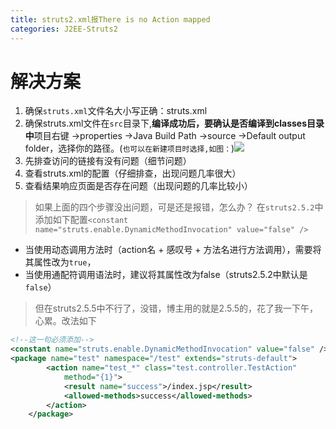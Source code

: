 ```yaml
---
title: struts2.xml报There is no Action mapped
categories: J2EE-Struts2
---
```


# 解决方案
1. 确保`struts.xml`文件名大小写正确：struts.xml
2. 确保struts.xml文件在`src`目录下,**编译成功后，要确认是否编译到classes目录中**项目右键 ->properties ->Java Build Path ->source ->Default output folder，选择你的路径。(`也可以在新建项目时选择,如图：`)![](J2EE-Struts2_xml/1.png)
3. 先排查访问的链接有没有问题（细节问题）
4. 查看struts.xml的配置（仔细排查，出现问题几率很大）
5. 查看结果响应页面是否存在问题（出现问题的几率比较小）

> 如果上面的四个步骤没出问题，可是还是报错，怎么办？
> 在`struts2.5.2`中添加如下配置`<constant name="struts.enable.DynamicMethodInvocation" value="false" />`
- 当使用动态调用方法时（action名 + 感叹号 + 方法名进行方法调用），需要将其属性改为`true`，
- 当使用通配符调用语法时，建议将其属性改为false（struts2.5.2中默认是`false`）

> 但在struts2.5.5中不行了，没错，博主用的就是2.5.5的，花了我一下午，心累。改法如下
``` xml
<!--这一句必须添加-->
<constant name="struts.enable.DynamicMethodInvocation" value="false" />
<package name="test" namespace="/test" extends="struts-default">
		<action name="test_*" class="test.controller.TestAction"
			method="{1}">
			<result name="success">/index.jsp</result>
			<allowed-methods>success</allowed-methods>
		</action>
	</package>
```
